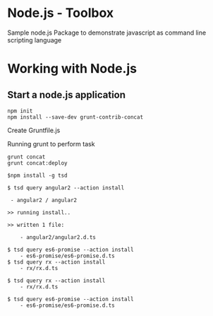 # Node.js - Toolbox
Sample node.js Package to demonstrate javascript as command line scripting language

# Working with Node.js

## Start a node.js application

```
npm init
npm install --save-dev grunt-contrib-concat

```


Create Gruntfile.js

Running grunt to perform task

```
grunt concat
grunt concat:deploy
```

```
$npm install -g tsd
```

```
$ tsd query angular2 --action install

 - angular2 / angular2

>> running install..

>> written 1 file:

    - angular2/angular2.d.ts
```

```
$ tsd query es6-promise --action install
    - es6-promise/es6-promise.d.ts
$ tsd query rx --action install
    - rx/rx.d.ts

$ tsd query rx --action install
    - rx/rx.d.ts

$ tsd query es6-promise --action install
    - es6-promise/es6-promise.d.ts

```
